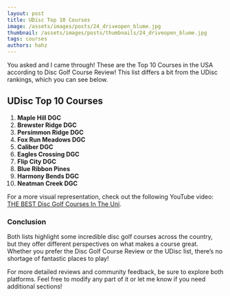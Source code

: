 ```yaml
---
layout: post
title: UDisc Top 10 Courses
image: /assets/images/posts/24_driveopen_blume.jpg
thumbnail: /assets/images/posts/thumbnails/24_driveopen_blume.jpg
tags: courses
authors: hahz
---
```


You asked and I came through! These are the Top 10 Courses in the USA according to Disc Golf Course Review! This list differs a bit from the UDisc rankings, which you can see below.

## UDisc Top 10 Courses

1. **Maple Hill DGC**
2. **Brewster Ridge DGC**
3. **Persimmon Ridge DGC**
4. **Fox Run Meadows DGC**
5. **Caliber DGC**
6. **Eagles Crossing DGC**
7. **Flip City DGC**
8. **Blue Ribbon Pines**
9. **Harmony Bends DGC**
10. **Neatman Creek DGC**

For a more visual representation, check out the following YouTube video: [THE BEST Disc Golf Courses In The Uni](https://www.youtube.com/watch?v=ACe5qlZIR6o).

### Conclusion

Both lists highlight some incredible disc golf courses across the country, but they offer different perspectives on what makes a course great. Whether you prefer the Disc Golf Course Review or the UDisc list, there’s no shortage of fantastic places to play!

For more detailed reviews and community feedback, be sure to explore both platforms.
Feel free to modify any part of it or let me know if you need additional sections!
